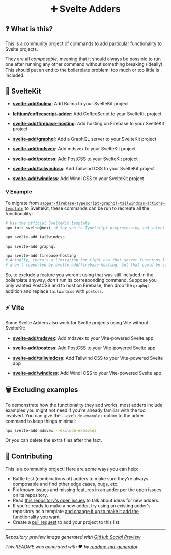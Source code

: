 <h1 align="center">➕ Svelte Adders</h1>

## ❓ What is this?
This is a community project of commands to add particular functionality to Svelte projects.

They are all *composable*, meaning that it should always be possible to run one after running any other command without something breaking (ideally). This should put an end to the boilerplate problem: too much or too little is included.

## 🧰 SvelteKit
* [**svelte-add/bulma**](https://github.com/svelte-add/bulma): Add Bulma to your SvelteKit project

* [**leftium/coffeescript-adder**](https://github.com/Leftium/coffeescript-adder): Add CoffeeScript to your SvelteKit project

* [**svelte-add/firebase-hosting**](https://github.com/svelte-add/firebase-hosting): Add hosting on Firebase to your SvelteKit project

* [**svelte-add/graphql**](https://github.com/svelte-add/graphql): Add a GraphQL server to your SvelteKit project

* [**svelte-add/mdsvex**](https://github.com/svelte-add/mdsvex): Add mdsvex to your SvelteKit project

* [**svelte-add/postcss**](https://github.com/svelte-add/postcss): Add PostCSS to your SvelteKit project

* [**svelte-add/tailwindcss**](https://github.com/svelte-add/tailwindcss): Add Tailwind CSS to your SvelteKit project

* [**svelte-add/windicss**](https://github.com/svelte-add/windicss): Add Windi CSS to your SvelteKit project

### 💡 Example
To migrate from [`sapper-firebase-typescript-graphql-tailwindcss-actions-template`](https://github.com/babichjacob/sapper-firebase-typescript-graphql-tailwindcss-actions-template) to SvelteKit, these commands can be run to recreate all the functionality:

```sh
# Use the official SvelteKit template
npm init svelte@next  # Say yes to TypeScript preprocessing and select plain CSS

npx svelte-add tailwindcss

npx svelte-add graphql

npx svelte-add firebase-hosting
# Actually, there's a limitation for right now that server functions like a GraphQL server
# aren't supported by svelte-add/firebase-hosting, but that could be solved later!
```

So, to exclude a feature you weren't using that was still included in the boilerplate anyway, *don't* run its corresponding command. Suppose you only wanted PostCSS and to host on Firebase, then drop the `graphql` addition and replace `tailwindcss` with `postcss`.

## ⚡️ Vite
Some Svelte Adders also work for Svelte projects using Vite without SvelteKit:

* [**svelte-add/mdsvex**](https://github.com/svelte-add/mdsvex): Add mdsvex to your Vite-powered Svelte app

* [**svelte-add/postcss**](https://github.com/svelte-add/postcss): Add PostCSS to your Vite-powered Svelte app

* [**svelte-add/tailwindcss**](https://github.com/svelte-add/tailwindcss): Add Tailwind CSS to your Vite-powered Svelte app

* [**svelte-add/windicss**](https://github.com/svelte-add/windicss): Add Windi CSS to your Vite-powered Svelte app

## 🗑 Excluding examples
To demonstrate how the functionality they add works, most adders include examples you might not need if you're already familiar with the tool involved. You can give the `--exclude-examples` option to the adder command to keep things minimal:

```sh
npx svelte-add mdsvex --exclude-examples
```

Or you can delete the extra files after the fact.

## 🎁 Contributing
This is a community project! Here are some ways you can help:
* Battle test (combinations of) adders to make sure they're always composable and find other edge cases, bugs, etc.
* Fix known issues and missing features in an adder per the open issues on its repository.
* Read [this repository's open issues](https://github.com/svelte-add/svelte-adders/issues) to talk about ideas for new adders.
* If you're ready to make a new adder, try using an existing adder's repository as a template [and change it up to make it add the functionality you want](https://usepreset.dev/).
* Create a [pull request](https://github.com/svelte-add/svelte-adders/pulls) to add your project to this list.

---

*Repository preview image generated with [GitHub Social Preview](https://social-preview.pqt.dev/)*

_This README was generated with ❤️ by [readme-md-generator](https://github.com/kefranabg/readme-md-generator)_
